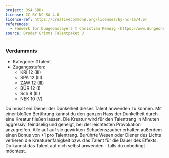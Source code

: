 ```yaml
---
project: DS4 SRD+
license: CC BY-NC-SA 4.0
licence-ref: https://creativecommons.org/licenses/by-nc-sa/4.0/
references: 
  - Fanwerk for Dungeonslayers © Christian Kennig (https://www.dungeonslayers.net/)
source: Bruder Grimms Talentpaket 3
---
```


### Verdammnis

- Kategorie: #Talent
- Zugangsstufen:
  - KRI 12 (III)
  - SPÄ 12 (III)
  - ZAW 12 (III)
  - BÜR 12 (I)
  - Sch 8 (III)
  - NEK 10 (V)

Du musst ein Diener der Dunkelheit dieses Talent anwenden zu können. Mit einer bloßen Berührung kannst du den ganzen Hass der Dunkelheit durch eine Kreatur fließen lassen. Die Kreatur wird für den Talentrang in Minuten aggressiv, feindselig und geneigt, bei der leichtesten Provokation anzugreifen. Alle auf auf sie gewirkten Schadenszauber erhalten außerdem einen Bonus von +1 pro Talentrang. Berührte Wesen oder Diener des Lichts verlieren die Kreaturenfähigkeit bzw. das Talent für die Dauer des Effekts. Du kannst das Talent auf dich selbst anwenden - falls du unbedingt möchtest.

